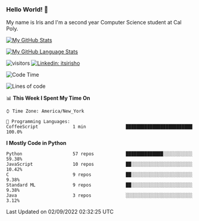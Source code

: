 ### Hello World! 👋

My name is Iris and I'm a second year Computer Science student at Cal Poly. 


[![My GitHub Stats](https://github-readme-stats.vercel.app/api?username=sleepyStick&show_icons=true&&count_private=true&include_all_commits=true&theme=buefy)]()

[![My GitHub Language Stats](https://github-readme-stats.vercel.app/api/top-langs/?username=sleepyStick&langs_count=5&theme=buefy)]()

![visitors](https://visitor-badge.glitch.me/badge?page_id=sleepyStick.sleepyStick)
[![Linkedin: itsirisho](https://img.shields.io/badge/-itsirisho-informational?style=flat-square&logo=Linkedin&logoColor=white&link=https://www.linkedin.com/in/itsirisho/)](https://www.linkedin.com/in/itsirisho/)

<!--START_SECTION:waka-->
![Code Time](http://img.shields.io/badge/Code%20Time-364%20hrs%2058%20mins-blue)

![Lines of code](https://img.shields.io/badge/From%20Hello%20World%20I%27ve%20Written-24%20Million%20lines%20of%20code-blue)

📊 **This Week I Spent My Time On** 

```text
⌚︎ Time Zone: America/New_York

💬 Programming Languages: 
CoffeeScript             1 min               █████████████████████████   100.0%

```

**I Mostly Code in Python** 

```text
Python                   57 repos            ██████████████░░░░░░░░░░░   59.38% 
JavaScript               10 repos            ██░░░░░░░░░░░░░░░░░░░░░░░   10.42% 
C                        9 repos             ██░░░░░░░░░░░░░░░░░░░░░░░   9.38% 
Standard ML              9 repos             ██░░░░░░░░░░░░░░░░░░░░░░░   9.38% 
Java                     3 repos             ░░░░░░░░░░░░░░░░░░░░░░░░░   3.12%

```



 Last Updated on 02/09/2022 02:32:25 UTC
<!--END_SECTION:waka-->

<!--
**konanyuta/konanyuta** is a ✨ _special_ ✨ repository because its `README.md` (this file) appears on your GitHub profile.

Here are some ideas to get you started:

- 🔭 I’m currently working on ...
- 🌱 I’m currently learning ...
- 👯 I’m looking to collaborate on ...
- 🤔 I’m looking for help with ...
- 💬 Ask me about ...
- 📫 How to reach me: ...
- 😄 Pronouns: ...
- ⚡ Fun fact: ...
-->
